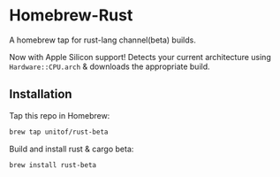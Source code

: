 Homebrew-Rust
=============

A homebrew tap for rust-lang channel(beta) builds.

Now with Apple Silicon support! Detects your current architecture using `Hardware::CPU.arch` & downloads the appropriate build.

## Installation

Tap this repo in Homebrew:

```sh
brew tap unitof/rust-beta
```

Build and install rust & cargo beta:

```sh
brew install rust-beta
```
